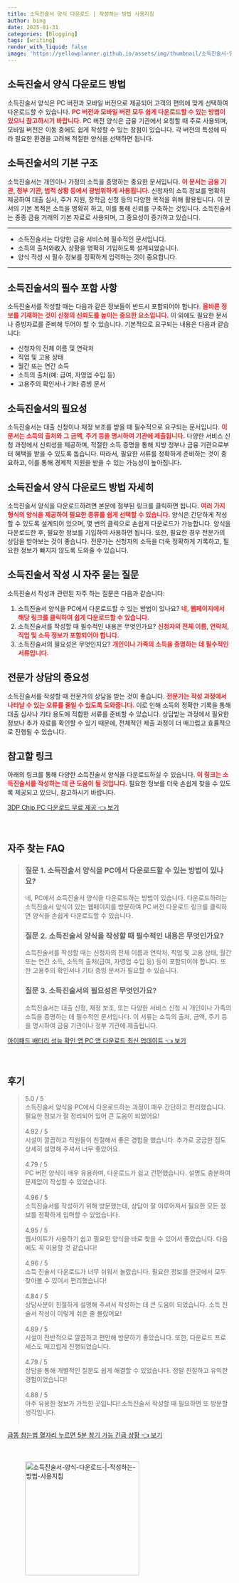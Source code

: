 ```yaml
---
title: 소득진술서 양식 다운로드 | 작성하는 방법 사용지침
author: bing
date: 2025-01-31
categories: [Blogging]
tags: [writing]
render_with_liquid: false
image: 'https://yellowplanner.github.io/assets/img/thumbnail/소득진술서-양식-다운로드-|-작성하는-방법-사용지침.webp'
---
```



<h2 id='소득진술서_양식_다운로드_방법'>소득진술서 양식 다운로드 방법</h2>

<p>소득진술서 양식은 PC 버전과 모바일 버전으로 제공되어 고객의 편의에 맞게 선택하여 다운로드할 수 있습니다. <b><span style="color: #ee2323;">PC 버전과 모바일 버전 모두 쉽게 다운로드할 수 있는 방법이 있으니 참고하시기 바랍니다.</span></b> PC 버전 양식은 금융 기관에서 요청할 때 주로 사용되며, 모바일 버전은 이동 중에도 쉽게 작성할 수 있는 장점이 있습니다. 각 버전의 특성에 따라 필요한 환경을 고려해 적절한 양식을 선택하면 됩니다.</p>

<h2 id='소득진술서의_기본_구조'>소득진술서의 기본 구조</h2>

<p>소득진술서는 개인이나 가정의 소득을 증명하는 중요한 문서입니다. <b><span style="color: #ee2323;">이 문서는 금융 기관, 정부 기관, 법적 상황 등에서 광범위하게 사용됩니다.</span></b> 신청자의 소득 정보를 명확히 제공하여 대출 심사, 주거 지원, 장학금 신청 등의 다양한 목적을 위해 활용됩니다. 이 문서의 기본 목적은 소득을 명확히 하고, 이를 통해 신뢰를 구축하는 것입니다. 소득진술서는 종종 금융 거래의 기본 자료로 사용되며, 그 중요성이 증가하고 있습니다.</p>

<hr />

<ul>
    <li>소득진술서는 다양한 금융 서비스에 필수적인 문서입니다.</li>
    <li>소득의 출처와收入 상황을 명확히 기입하도록 설계되었습니다.</li>
    <li>양식 작성 시 필수 정보를 정확하게 입력하는 것이 중요합니다.</li>
</ul>

<hr />

<h2 id='소득진술서의_필수_포함_사항'>소득진술서의 필수 포함 사항</h2>

<p>소득진술서를 작성할 때는 다음과 같은 정보들이 반드시 포함되어야 합니다. <b><span style="color: #ee2323;">올바른 정보를 기재하는 것이 신청의 신뢰도를 높이는 중요한 요소입니다.</span></b> 이 외에도 필요한 문서나 증빙자료를 준비해 두어야 할 수 있습니다. 기본적으로 요구되는 내용은 다음과 같습니다:</p>

<ul>
    <li>신청자의 전체 이름 및 연락처</li>
    <li>직업 및 고용 상태</li>
    <li>월간 또는 연간 소득</li>
    <li>소득의 출처(예: 급여, 자영업 수입 등)</li>
    <li>고용주의 확인서나 기타 증빙 문서</li>
</ul>

<h2 id='소득진술서의_필요성'>소득진술서의 필요성</h2>

<p>소득진술서는 대출 신청이나 재정 보조를 받을 때 필수적으로 요구되는 문서입니다. <b><span style="color: #ee2323;">이 문서는 소득의 출처와 그 금액, 주기 등을 명시하여 기관에 제출됩니다.</span></b> 다양한 서비스 신청 과정에서 신뢰성을 제공하며, 적절한 소득 증명을 통해 지방 정부나 금융 기관으로부터 혜택을 받을 수 있도록 돕습니다. 따라서, 필요한 서류를 정확하게 준비하는 것이 중요하고, 이를 통해 경제적 지원을 받을 수 있는 가능성이 높아집니다.</p>

<h2 id='소득진술서_양식_다운로드_방법_자세히'>소득진술서 양식 다운로드 방법 자세히</h2>

<p>소득진술서 양식을 다운로드하려면 본문에 첨부된 링크를 클릭하면 됩니다. <b><span style="color: #ee2323;">여러 가지 형식의 양식을 제공하여 필요한 종류를 쉽게 선택할 수 있습니다.</span></b> 양식은 간단하게 작성할 수 있도록 설계되어 있으며, 몇 번의 클릭으로 손쉽게 다운로드가 가능합니다. 양식을 다운로드한 후, 필요한 정보를 기입하여 사용하면 됩니다. 또한, 필요한 경우 전문가의 상담을 받아보는 것이 좋습니다. 전문가는 신청자의 소득을 더욱 정확하게 기록하고, 필요한 정보가 빠지지 않도록 도와줄 수 있습니다.</p>

<h2 id='소득진술서_작성시_자주_묻는_질문'>소득진술서 작성 시 자주 묻는 질문</h2>

<p>소득진술서 작성과 관련된 자주 하는 질문은 다음과 같습니다:</p>

<ol>
    <li>소득진술서 양식을 PC에서 다운로드할 수 있는 방법이 있나요? <b><span style="color: #ee2323;">네, 웹페이지에서 해당 링크를 클릭하여 쉽게 다운로드할 수 있습니다.</span></b></li>
    <li>소득진술서를 작성할 때 필수적인 내용은 무엇인가요? <b><span style="color: #ee2323;">신청자의 전체 이름, 연락처, 직업 및 소득 정보가 포함되어야 합니다.</span></b></li>
    <li>소득진술서의 필요성은 무엇인지요? <b><span style="color: #ee2323;">개인이나 가족의 소득을 증명하는 데 필수적인 서류입니다.</span></b></li>
</ol>

<h2 id='전문가상담의_중요성'>전문가 상담의 중요성</h2>

<p>소득진술서를 작성할 때 전문가의 상담을 받는 것이 좋습니다. <b><span style="color: #ee2323;">전문가는 작성 과정에서 나타날 수 있는 오류를 줄일 수 있도록 도와줍니다.</span></b> 이로 인해 소득의 정확한 기록을 통해 대출 심사나 기타 용도에 적합한 서류를 준비할 수 있습니다. 상담받는 과정에서 필요한 정보나 추가 자료를 확인할 수 있기 때문에, 전체적인 제출 과정이 더 매끄럽고 효율적으로 진행될 수 있습니다.</p>

<h2 id='참고할_링크'>참고할 링크</h2>

<p>아래의 링크를 통해 다양한 소득진술서 양식을 다운로드하실 수 있습니다. <b><span style="color: #ee2323;">이 링크는 소득진술서를 작성하는 데 큰 도움이 될 것입니다.</span></b> 필요한 정보를 더욱 손쉽게 찾을 수 있도록 제공되고 있으니, 참고하시기 바랍니다.</p>


<p><a class="click-button" title="3DP Chip PC 다운로드 무료 제공" href="https://yellowplanner.github.io/posts/3DP-Chip-PC-%EB%8B%A4%EC%9A%B4%EB%A1%9C%EB%93%9C-%EB%AC%B4%EB%A3%8C-%EC%A0%9C%EA%B3%B5/" rel="dofollow">3DP Chip PC 다운로드 무료 제공 👈 보기</a></p><br>
<h2 id='자주_찾는_FAQ'>자주 찾는 FAQ</h2>
<div itemscope="" itemtype="https://schema.org/FAQPage"> 
<blockquote> 
<div itemscope="" itemprop="mainEntity" itemtype="https://schema.org/Question"> 
<h3 itemprop="name">질문 1. 소득진술서 양식을 PC에서 다운로드할 수 있는 방법이 있나요?</h3> 
<div itemscope="" itemprop="acceptedAnswer" itemtype="https://schema.org/Answer"> 
<span itemprop="text"> 
<p>네, PC에서 소득진술서 양식을 다운로드하는 방법이 있습니다. 다운로드하려는 소득진술서 양식이 있는 웹페이지를 방문하여 PC 버전 다운로드 링크를 클릭하면 양식을 손쉽게 다운로드할 수 있습니다.</p> 
</span> 
</div> 
</div> 

<div itemscope="" itemprop="mainEntity" itemtype="https://schema.org/Question"> 
<h3 itemprop="name">질문 2. 소득진술서 양식을 작성할 때 필수적인 내용은 무엇인가요?</h3> 
<div itemscope="" itemprop="acceptedAnswer" itemtype="https://schema.org/Answer"> 
<span itemprop="text"> 
<p>소득진술서를 작성할 때는 신청자의 전체 이름과 연락처, 직업 및 고용 상태, 월간 또는 연간 소득, 소득의 출처(급여, 자영업 수입 등) 등이 포함되어야 합니다. 또한 고용주의 확인서나 기타 증빙 문서가 필요할 수 있습니다.</p> 
</span> 
</div> 
</div> 

<div itemscope="" itemprop="mainEntity" itemtype="https://schema.org/Question"> 
<h3 itemprop="name">질문 3. 소득진술서의 필요성은 무엇인가요?</h3> 
<div itemscope="" itemprop="acceptedAnswer" itemtype="https://schema.org/Answer"> 
<span itemprop="text"> 
<p>소득진술서는 대출 신청, 재정 보조, 또는 다양한 서비스 신청 시 개인이나 가족의 소득을 증명하는 데 필수적인 문서입니다. 이 서류는 소득의 출처, 금액, 주기 등을 명시하여 금융 기관이나 정부 기관에 제출됩니다.</p> 
</span> 
</div> 
</div> 
</blockquote> 
</div>
<p><a class="click-button" title="아이패드 배터리 성능 확인 앱 PC 앱 다운로드 최신 업데이트" href="https://yellowplanner.github.io/posts/%EC%95%84%EC%9D%B4%ED%8C%A8%EB%93%9C-%EB%B0%B0%ED%84%B0%EB%A6%AC-%EC%84%B1%EB%8A%A5-%ED%99%95%EC%9D%B8-%EC%95%B1-PC-%EC%95%B1-%EB%8B%A4%EC%9A%B4%EB%A1%9C%EB%93%9C-%EC%B5%9C%EC%8B%A0-%EC%97%85%EB%8D%B0%EC%9D%B4%ED%8A%B8/" rel="dofollow">아이패드 배터리 성능 확인 앱 PC 앱 다운로드 최신 업데이트 👈 보기</a></p><br>
<h2 id='후기'>후기</h2>
<div itemscope itemtype="https://schema.org/Product">
  <blockquote>
  <div itemprop="review" itemscope itemtype="https://schema.org/Review">
      <div itemprop="reviewRating" itemscope itemtype="https://schema.org/Rating"> <span itemprop="ratingValue">5.0</span> / <span itemprop="bestRating">5</span> </div>
      <span itemprop="reviewBody">소득진술서 양식을 PC에서 다운로드하는 과정이 매우 간단하고 편리했습니다. 필요한 정보가 잘 정리되어 있어 큰 도움이 되었어요!</span>
  </div>
  <br>
  <div itemprop="review" itemscope itemtype="https://schema.org/Review">
      <div itemprop="reviewRating" itemscope itemtype="https://schema.org/Rating"> <span itemprop="ratingValue">4.92</span> / <span itemprop="bestRating">5</span> </div>
      <span itemprop="reviewBody">시설이 깔끔하고 직원들이 친절해서 좋은 경험을 했습니다. 추가로 궁금한 점도 상세히 설명해 주셔서 너무 좋았어요.</span>
  </div>
  <br>
  <div itemprop="review" itemscope itemtype="https://schema.org/Review">
      <div itemprop="reviewRating" itemscope itemtype="https://schema.org/Rating"> <span itemprop="ratingValue">4.79</span> / <span itemprop="bestRating">5</span> </div>
      <span itemprop="reviewBody">PC 버전 양식이 매우 유용하며, 다운로드가 쉽고 간편했습니다. 설명도 충분하여 문제없이 작성할 수 있었습니다.</span>
  </div>
  <br>
  <div itemprop="review" itemscope itemtype="https://schema.org/Review">
      <div itemprop="reviewRating" itemscope itemtype="https://schema.org/Rating"> <span itemprop="ratingValue">4.96</span> / <span itemprop="bestRating">5</span> </div>
      <span itemprop="reviewBody">소득진술서를 작성하기 위해 방문했는데, 상담이 잘 이루어져서 필요한 모든 정보를 정확하게 입력할 수 있었습니다.</span>
  </div>
  <br>
  <div itemprop="review" itemscope itemtype="https://schema.org/Review">
      <div itemprop="reviewRating" itemscope itemtype="https://schema.org/Rating"> <span itemprop="ratingValue">4.95</span> / <span itemprop="bestRating">5</span> </div>
      <span itemprop="reviewBody">웹사이트가 사용하기 쉽고 필요한 양식을 바로 찾을 수 있어서 좋았습니다. 다음에도 꼭 이용할 것 같습니다!</span>
  </div>
  <br>
  <div itemprop="review" itemscope itemtype="https://schema.org/Review">
      <div itemprop="reviewRating" itemscope itemtype="https://schema.org/Rating"> <span itemprop="ratingValue">4.96</span> / <span itemprop="bestRating">5</span> </div>
      <span itemprop="reviewBody">소득 진술서 다운로드가 너무 쉬워서 놀랐습니다. 필요한 정보를 한곳에서 모두 찾아볼 수 있어서 편리했습니다!</span>
  </div>
  <br>
  <div itemprop="review" itemscope itemtype="https://schema.org/Review">
      <div itemprop="reviewRating" itemscope itemtype="https://schema.org/Rating"> <span itemprop="ratingValue">4.84</span> / <span itemprop="bestRating">5</span> </div>
      <span itemprop="reviewBody">상담사분이 친절하게 설명해 주셔서 작성하는 데 큰 도움이 되었습니다. 소득 진술서 작성이 이렇게 쉬운 줄 몰랐어요!</span>
  </div>
  <br>
  <div itemprop="review" itemscope itemtype="https://schema.org/Review">
      <div itemprop="reviewRating" itemscope itemtype="https://schema.org/Rating"> <span itemprop="ratingValue">4.89</span> / <span itemprop="bestRating">5</span> </div>
      <span itemprop="reviewBody">시설이 전반적으로 깔끔하고 편안해 방문하기 좋았습니다. 또한, 다운로드 프로세스도 매끄럽게 진행되었습니다.</span>
  </div>
  <br>
  <div itemprop="review" itemscope itemtype="https://schema.org/Review">
      <div itemprop="reviewRating" itemscope itemtype="https://schema.org/Rating"> <span itemprop="ratingValue">4.79</span> / <span itemprop="bestRating">5</span> </div>
      <span itemprop="reviewBody">상담을 통해 개별적인 질문도 쉽게 해결할 수 있었습니다. 정말 친절하고 유익한 경험이었습니다!</span>
  </div>
  <br>
  <div itemprop="review" itemscope itemtype="https://schema.org/Review">
      <div itemprop="reviewRating" itemscope itemtype="https://schema.org/Rating"> <span itemprop="ratingValue">4.88</span> / <span itemprop="bestRating">5</span> </div>
      <span itemprop="reviewBody">아주 유용한 정보가 가득한 곳입니다! 소득진술서 작성할 때 필요하면 또 방문할 생각입니다.</span>
  </div>
  <br>
  </blockquote>
</div>
<p><a class="click-button" title="급똥 참는법 혈자리 누르면 5분 참기 가능 긴급 상황" href="https://yellowplanner.github.io/posts/%EA%B8%89%EB%98%A5-%EC%B0%B8%EB%8A%94%EB%B2%95-%ED%98%88%EC%9E%90%EB%A6%AC-%EB%88%84%EB%A5%B4%EB%A9%B4-5%EB%B6%84-%EC%B0%B8%EA%B8%B0-%EA%B0%80%EB%8A%A5-%EA%B8%B4%EA%B8%89-%EC%83%81%ED%99%A9/" rel="dofollow">급똥 참는법 혈자리 누르면 5분 참기 가능 긴급 상황 👈 보기</a></p><br>
<figure class="image"><img src="https://yellowplanner.github.io/assets/img/thumbnail/소득진술서-양식-다운로드-|-작성하는-방법-사용지침.webp" alt="소득진술서-양식-다운로드-|-작성하는-방법-사용지침" width="256" height="256"></figure>